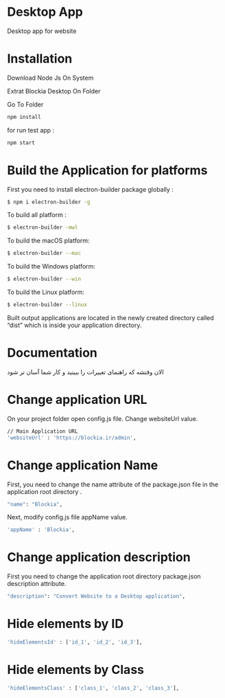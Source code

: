 # Desktop App
Desktop app for website

# Installation
Download Node Js On System

Extrat Blockia Desktop On Folder

Go To Folder
```bash
npm install
```
 for run test app :
 ```bash
npm start
```

# Build the Application for platforms
First you need to install electron-builder package globally :
```bash
$ npm i electron-builder -g
```
To build all platform :
```bash
$ electron-builder -mwl
```
To build the macOS platform:
```bash
$ electron-builder --mac
```
To build the Windows platform:
```bash
$ electron-builder --win
```
To build the Linux platform:
```bash
$ electron-builder --linux
```

Built output applications are located in the newly created directory called “dist” which is inside your application directory.

# Documentation
الان وقتشه که راهنمای تغییرات را ببینید و کار شما آسان تر شود

# Change application URL
On your project folder open config.js file. Change websiteUrl value.
```bash
// Main Application URL
'websiteUrl' : 'https://blockia.ir/admin',
```

# Change application Name
First, you need to change the name attribute of the package.json file in the application root directory .
```bash
"name": "Blockia",
```
Next, modify config.js file appName value.
```bash
'appName' : 'Blockia',
```
# Change application description
First you need to change the application root directory package.json description attribute.
```bash
"description": "Convert Website to a Desktop application",
```

# Hide elements by ID
```bash
'hideElementsId' : ['id_1', 'id_2', 'id_3'],
```

# Hide elements by Class
```bash
'hideElementsClass' : ['class_1', 'class_2', 'class_3'],
```
